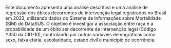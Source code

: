 Este documento apresenta uma análise descritiva e uma análise de regressão dos óbitos decorrentes de intervenção legal registrados no Brasil em 2023, utilizando dados do Sistema de Informações sobre Mortalidade (SIM) do DataSUS. O objetivo é investigar a associação entre raça e a probabilidade de um óbito ser decorrente de intervenção legal (Código Y350 da CID-10), controlando por outras variáveis demográficas como sexo, faixa etária, escolaridade, estado civil e município de ocorrência.

